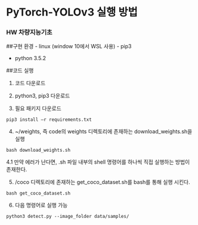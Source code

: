 # PyTorch-YOLOv3 실행 방법
### HW 차량지능기초 

##구현 환경
	- linux (window 10에서 WSL 사용)
	- pip3
  - python 3.5.2

##코드 실행
1. 코드 다운로드

2. python3, pip3 다운로드 

3. 필요 패키지 다운로드
```
pip3 install –r requirements.txt
```  

4. ~/weights, 즉 code의 weights 디렉토리에 존재하는 download_weights.sh을 실행
```
bash download_weights.sh
```  
4.1 만약 에러가 난다면, .sh 파일 내부의 shell 명령어를 하나씩 직접 실행하는 방법이 존재한다.

5. /coco 디렉토리에 존재하는 get_coco_dataset.sh를 bash를 통해 실행 시킨다.
```
bash get_coco_dataset.sh
```  

6. 다음 명령어로 실행 가능
```  
python3 detect.py --image_folder data/samples/
```  
